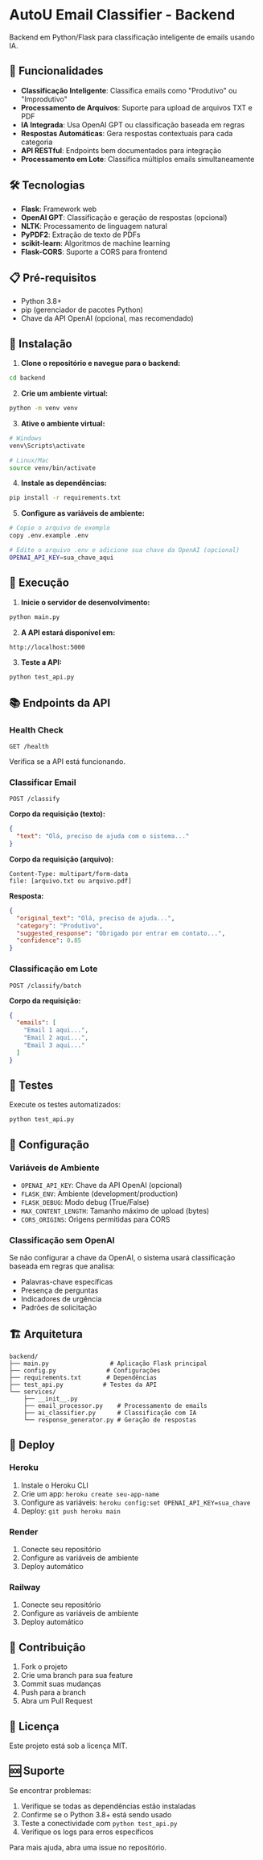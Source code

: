 # AutoU Email Classifier - Backend

Backend em Python/Flask para classificação inteligente de emails usando IA.

## 🚀 Funcionalidades

- **Classificação Inteligente**: Classifica emails como "Produtivo" ou "Improdutivo"
- **Processamento de Arquivos**: Suporte para upload de arquivos TXT e PDF
- **IA Integrada**: Usa OpenAI GPT ou classificação baseada em regras
- **Respostas Automáticas**: Gera respostas contextuais para cada categoria
- **API RESTful**: Endpoints bem documentados para integração
- **Processamento em Lote**: Classifica múltiplos emails simultaneamente

## 🛠️ Tecnologias

- **Flask**: Framework web
- **OpenAI GPT**: Classificação e geração de respostas (opcional)
- **NLTK**: Processamento de linguagem natural
- **PyPDF2**: Extração de texto de PDFs
- **scikit-learn**: Algoritmos de machine learning
- **Flask-CORS**: Suporte a CORS para frontend

## 📋 Pré-requisitos

- Python 3.8+
- pip (gerenciador de pacotes Python)
- Chave da API OpenAI (opcional, mas recomendado)

## 🔧 Instalação

1. **Clone o repositório e navegue para o backend:**
```bash
cd backend
```

2. **Crie um ambiente virtual:**
```bash
python -m venv venv
```

3. **Ative o ambiente virtual:**
```bash
# Windows
venv\Scripts\activate

# Linux/Mac
source venv/bin/activate
```

4. **Instale as dependências:**
```bash
pip install -r requirements.txt
```

5. **Configure as variáveis de ambiente:**
```bash
# Copie o arquivo de exemplo
copy .env.example .env

# Edite o arquivo .env e adicione sua chave da OpenAI (opcional)
OPENAI_API_KEY=sua_chave_aqui
```

## 🚀 Execução

1. **Inicie o servidor de desenvolvimento:**
```bash
python main.py
```

2. **A API estará disponível em:**
```
http://localhost:5000
```

3. **Teste a API:**
```bash
python test_api.py
```

## 📚 Endpoints da API

### Health Check
```http
GET /health
```
Verifica se a API está funcionando.

### Classificar Email
```http
POST /classify
```

**Corpo da requisição (texto):**
```json
{
  "text": "Olá, preciso de ajuda com o sistema..."
}
```

**Corpo da requisição (arquivo):**
```http
Content-Type: multipart/form-data
file: [arquivo.txt ou arquivo.pdf]
```

**Resposta:**
```json
{
  "original_text": "Olá, preciso de ajuda...",
  "category": "Produtivo",
  "suggested_response": "Obrigado por entrar em contato...",
  "confidence": 0.85
}
```

### Classificação em Lote
```http
POST /classify/batch
```

**Corpo da requisição:**
```json
{
  "emails": [
    "Email 1 aqui...",
    "Email 2 aqui...",
    "Email 3 aqui..."
  ]
}
```

## 🧪 Testes

Execute os testes automatizados:
```bash
python test_api.py
```

## 🔧 Configuração

### Variáveis de Ambiente

- `OPENAI_API_KEY`: Chave da API OpenAI (opcional)
- `FLASK_ENV`: Ambiente (development/production)
- `FLASK_DEBUG`: Modo debug (True/False)
- `MAX_CONTENT_LENGTH`: Tamanho máximo de upload (bytes)
- `CORS_ORIGINS`: Origens permitidas para CORS

### Classificação sem OpenAI

Se não configurar a chave da OpenAI, o sistema usará classificação baseada em regras que analisa:

- Palavras-chave específicas
- Presença de perguntas
- Indicadores de urgência
- Padrões de solicitação

## 🏗️ Arquitetura

```
backend/
├── main.py                 # Aplicação Flask principal
├── config.py              # Configurações
├── requirements.txt       # Dependências
├── test_api.py           # Testes da API
└── services/
    ├── __init__.py
    ├── email_processor.py    # Processamento de emails
    ├── ai_classifier.py      # Classificação com IA
    └── response_generator.py # Geração de respostas
```

## 🚀 Deploy

### Heroku
1. Instale o Heroku CLI
2. Crie um app: `heroku create seu-app-name`
3. Configure as variáveis: `heroku config:set OPENAI_API_KEY=sua_chave`
4. Deploy: `git push heroku main`

### Render
1. Conecte seu repositório
2. Configure as variáveis de ambiente
3. Deploy automático

### Railway
1. Conecte seu repositório
2. Configure as variáveis de ambiente
3. Deploy automático

## 🤝 Contribuição

1. Fork o projeto
2. Crie uma branch para sua feature
3. Commit suas mudanças
4. Push para a branch
5. Abra um Pull Request

## 📄 Licença

Este projeto está sob a licença MIT.

## 🆘 Suporte

Se encontrar problemas:

1. Verifique se todas as dependências estão instaladas
2. Confirme se o Python 3.8+ está sendo usado
3. Teste a conectividade com `python test_api.py`
4. Verifique os logs para erros específicos

Para mais ajuda, abra uma issue no repositório.
